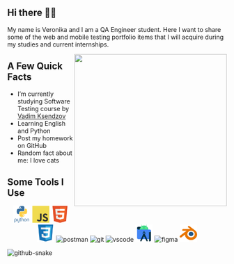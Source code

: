 <h2> Hi there 👋🏻 </h2>

<p> My name is Veronika and I am a QA Engineer student. Here I want to share some of the web and mobile testing portfolio items that I will acquire during my studies and current internships.</p>

<img src="https://media.giphy.com/media/v1.Y2lkPTc5MGI3NjExNHIybGNmczB4bXl3NnlhbTQwejFyZWM2aWZueXplanIycWdmaHd5ZiZlcD12MV9pbnRlcm5hbF9naWZfYnlfaWQmY3Q9Zw/Ym7JUEUTAyFSTJLc4K/giphy.gif" align="right" width="350" height="350"/>

<h2>A Few Quick Facts</h2>

- I’m currently studying Software Testing course by [Vadim Ksendzov](https://www.linkedin.com/in/vadim-ksendzov-74099837?lipi=urn%3Ali%3Apage%3Ad_flagship3_profile_view_base_contact_details%3BbTYA0UovS%2BKIpfBwTBWjSQ%3D%3D)
- Learning English and Python
- Post my homework on GitHub
- Random fact about me: I love cats

<h2>Some Tools I Use</h2>
<p align="center">
<img src="https://raw.githubusercontent.com/devicons/devicon/master/icons/python/python-original-wordmark.svg" alt="python" width="40" height="40" />
<img src="https://github.com/devicons/devicon/blob/master/icons/javascript/javascript-original.svg" title="javascript" alt="javascript" width="40" height="40"/>
<img src="https://raw.githubusercontent.com/devicons/devicon/1119b9f84c0290e0f0b38982099a2bd027a48bf1/icons/html5/html5-original.svg" title="html5" alt="css3" width="40" height="40"/>
<img src="https://raw.githubusercontent.com/devicons/devicon/1119b9f84c0290e0f0b38982099a2bd027a48bf1/icons/css3/css3-original.svg" title="javascript" alt="css3" width="40" height="40"/>
<img src="https://img.uxwing.com/wp-content/themes/uxwing/download/brands-social-media/postman-icon.svg" title="postman" alt="postman" width="40" height="40"/>
<img src="https://cdn.jsdelivr.net/gh/devicons/devicon/icons/git/git-original.svg" title="git" alt="git" width="40" height="40"/>
<img src="https://cdn.jsdelivr.net/gh/devicons/devicon/icons/vscode/vscode-original.svg" title="vscode" alt="vscode" width="40" height="40"/>
<img src="https://raw.githubusercontent.com/devicons/devicon/1119b9f84c0290e0f0b38982099a2bd027a48bf1/icons/androidstudio/androidstudio-original.svg" title="androidstudio" alt="androidstudio" width="40" height="40" />
<img src="https://cdn.jsdelivr.net/gh/devicons/devicon/icons/figma/figma-original.svg" title="figma" alt="figma" width="40" height="40"/>
<img src="https://raw.githubusercontent.com/devicons/devicon/1119b9f84c0290e0f0b38982099a2bd027a48bf1/icons/blender/blender-original.svg" alt="blender" width="40" height="40" />
</p>

<picture>
<source media="(prefers-color-scheme: dark)" srcset="https://cdn.jsdelivr.net/gh/sun0225SUN/sun0225SUN/profile-snake-contrib/github-contribution-grid-snake-dark.svg" />
<source media="(prefers-color-scheme: light)" srcset="https://cdn.jsdelivr.net/gh/sun0225SUN/sun0225SUN/profile-snake-contrib/github-contribution-grid-snake.svg" />
<img alt="github-snake" src="https://cdn.jsdelivr.net/gh/sun0225SUN/sun0225SUN/profile-snake-contrib/github-contribution-grid-snake-dark.svg" />
</picture>
